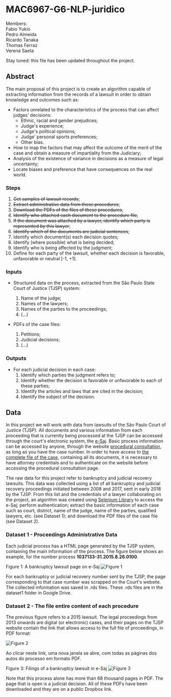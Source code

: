 # MAC6967-G6-NLP-juridico

Members:  
Fabio Yukio  
Pedro Almeida  
Ricardo Tanaka  
Thomas Ferraz  
Verena Saeta  

Stay tuned: this file has been updated throughout the project.

## Abstract

The main proposal of this project is to create an algorithm capable of extracting information from the records of a lawsuit in order to obtain knowledge and outcomes such as:
- Factors unrelated to the characteristics of the process that can affect judges' decisions:
  - Ethnic, racial and gender prejudices;
  - Judge's experience;
  - Judge's political opinions;
  - Judge' personal sports preferences;
  - Other bias.
- How to map the factors that may affect the outcome of the merit of the case and obtain a measure of impartiality from the Judiciary;
- Analysis of the existence of variance in decisions as a measure of legal uncertainty;
- Locate biases and preference that have consequences on the real world.

### Steps

1. ~~Get samples of lawsuit records~~;
2. ~~Extract administrative data from these procedures~~;
3. ~~Download the PDFs of the files of these procedures~~;
4. ~~Identify who attached each document to the procedure file~~;
5. ~~If the document was attached by a lawyer, identify which party is represented by this lawyer~~;
6. ~~Identify which of the documents are judicial sentences~~;
7. Identify which document(s) each decision quotes;
8. Identify (where possible) what is being decided;
9. Identify who is being affected by the judgment;
10. Define for each party of the lawsuit, whether each decision is favorable, unfavorable or neutral [-1, +1].

### Inputs  
- Structured data on the process, extracted from the São Paulo State Court of Justice (TJSP) system:
  1. Name of the judge;
  2. Names of the lawyers;
  3. Names of the parties to the proceedings;
  4. (...)
  
- PDFs of the case files:
  1. Petitions;
  2. Judicial decisions;
  3. (...)
  
### Outputs
- For each judicial decision in each case:
  1. Identify which parties the judgment refers to;
  2. Identify whether the decision is favorable or unfavorable to each of these parties;
  3. Identify the articles and laws that are cited in the decision;
  4. Identify the subject of the decision.

## Data

In this project we will work with data from lawsuits of the São Paulo Court of Justice (TJSP). All documents and various information from each proceeding that is currently being processed at the TJSP can be accessed through the court's electronic system, the [e-Saj](https://esaj.tjsp.jus.br/). 
Basic process information can be accessed by anyone, through the website [procedural consultation](https://esaj.tjsp.jus.br/cpopg/open.do), as long as you have the case number. In order to have access to [the complete file of the case](https://pt.wikipedia.org/wiki/Autos_processuais), containing all its documents, it is necessary to have attorney credentials and to authenticate on the website before accessing the procedural consultation page. 

The raw data for this project refer to bankruptcy and judicial recovery lawsuits. This data was collected using a list of all bankruptcy and judicial recovery proceedings initiated between 2008 and 2017, sent in early 2018 by the TJSP. From this list and the credentials of a lawyer collaborating on the project, an algorithm was created using [Selenium Library](https://robotframework.org/SeleniumLibrary/SeleniumLibrary.html) to access the e-Saj; perform authentication; extract the basic information of each case such as court, district, name of the judge, name of the parties, qualified lawyers, etc. (see Dataset 1); and download the PDF files of the case file (see Dataset 2).

### Dataset 1 - Proceedings Administrative Data

Each judicial process has a HTML page generated by the TJSP system, containing the main information of the process. The figure below shows an example, for the number process **1037133-31.2015.8.26.0100**.

Figure 1: A bankruptcy lawsuit page on e-Saj
![Figure 1](assets/fig1.png)

For each bankruptcy or judicial recovery number sent by the TJSP, the page corresponding to that case number was scrapped on the Court's website. The collected information was saved in .rds files. These .rds files are in the dataset1 folder in Google Drive.

### Dataset 2 - The file entire content of each procedure 
The previous figure refers to a 2015 lawsuit. The legal proceedings from 2013 onwards are digital (or electronic) cases, and their pages on the TJSP website contain the link that allows access to the full file of proceedings, in PDF format:

![Figure 2](assets/fig2.png)

Ao clicar neste link, uma nova janela se abre, com todas as páginas dos autos do processo em formato PDF.

Figure 3: Filings of a bankruptcy lawsuit in e-Saj
![Figure 3](assets/fig3.png)

Note that this process alone has more than 68 thousand pages in PDF. The page that is open is a judicial decision. All of these PDFs have been downloaded and they are on a public Dropbox link.
